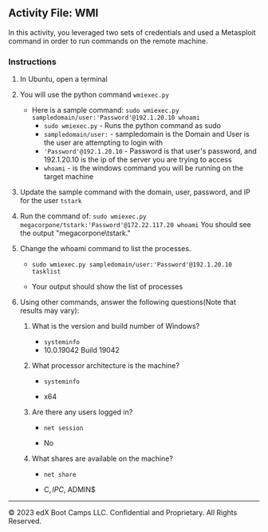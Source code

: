 ## Activity File: WMI

In this activity, you leveraged two sets of credentials and used a Metasploit command in order to run commands on the remote machine.

### Instructions

1. In Ubuntu, open a terminal 

2. You will use the python command `wmiexec.py`
   - Here is a sample command:  `sudo wmiexec.py sampledomain/user:'Password'@192.1.20.10 whoami`
     - `sudo wmiexec.py`  - Runs the python command as sudo
     - `sampledomain/user:` - sampledomain is the Domain  and User is the user are attempting to login with
     - `'Password'@192.1.20.10` - Password is that user's password, and 192.1.20.10 is the ip of the server you are trying to access
     - `whoami` - is the windows command you will be running on the target machine
       
3. Update the sample command with the domain, user, password, and IP for the user `tstark`
  
4. Run the command of: `sudo wmiexec.py megacorpone/tstark:'Password'@172.22.117.20 whoami` You should see the output "megacorpone\tstark."


5. Change the whoami command to list the processes. 
   
     -  `sudo wmiexec.py sampledomain/user:'Password'@192.1.20.10 tasklist`

     - Your output should show the list of processes

6. Using other commands, answer the following questions(Note that results may vary):

	1. What is the version and build number of Windows?
    
		  - `systeminfo`
		  - 10.0.19042 Build 19042
	
	2. What processor architecture is the machine?
	
		- `systeminfo`
		
		- x64
	
	3. Are there any users logged in?
		
		- `net session`
		
		- No
	
	4. What shares are available on the machine?
	
		- `net share`
		
		- C$, IPC$, ADMIN$

---
&copy; 2023 edX Boot Camps LLC. Confidential and Proprietary. All Rights Reserved.



